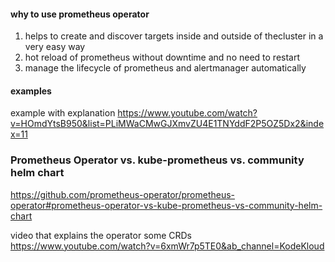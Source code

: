 #### why to use prometheus operator
1. helps to create and discover targets inside and outside of thecluster in a very easy way
2. hot reload of prometheus without downtime and no need to restart 
3. manage the lifecycle of prometheus and alertmanager automatically

#### examples 
example with explanation https://www.youtube.com/watch?v=HOmdYtsB950&list=PLiMWaCMwGJXmvZU4E1TNYddF2P5OZ5Dx2&index=11

### Prometheus Operator vs. kube-prometheus vs. community helm chart
https://github.com/prometheus-operator/prometheus-operator#prometheus-operator-vs-kube-prometheus-vs-community-helm-chart


video that explains the operator some CRDs  https://www.youtube.com/watch?v=6xmWr7p5TE0&ab_channel=KodeKloud